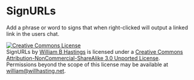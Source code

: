 SignURLs
========

Add a phrase or word to signs that when right-clicked will output a linked link in the users chat. 

<a rel="license" href="http://creativecommons.org/licenses/by-nc-sa/3.0/deed.en_US"><img alt="Creative Commons License" style="border-width:0" src="http://i.creativecommons.org/l/by-nc-sa/3.0/88x31.png" /></a><br /><span xmlns:dct="http://purl.org/dc/terms/" property="dct:title">SignURLs</span> by <a xmlns:cc="http://creativecommons.org/ns#" href="http://willhastings.net" property="cc:attributionName" rel="cc:attributionURL">William B Hastings</a> is licensed under a <a rel="license" href="http://creativecommons.org/licenses/by-nc-sa/3.0/deed.en_US">Creative Commons Attribution-NonCommercial-ShareAlike 3.0 Unported License</a>.<br />Permissions beyond the scope of this license may be available at <a xmlns:cc="http://creativecommons.org/ns#" href="william@willhasting.net" rel="cc:morePermissions">william@willhasting.net</a>.
